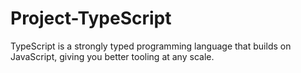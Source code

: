 # Project-TypeScript
TypeScript is a strongly typed programming language that builds on JavaScript, giving you better tooling at any scale.
